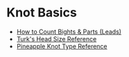 # Knot Basics

* [How to Count Bights & Parts (Leads)](count-bights-parts.md)
* [Turk's Head Size Reference](turks-head-size-reference.md)
* [Pineapple Knot Type Reference](pineapple-type-reference.md)


